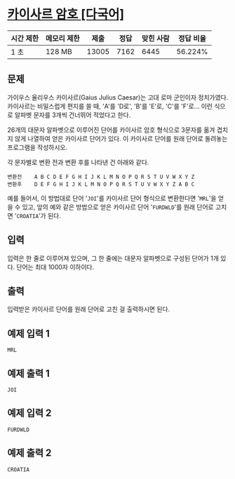 # [카이사르 암호 [다국어]](https://www.acmicpc.net/problem/5598)

| 시간 제한 | 메모리 제한 | 제출 | 정답 | 맞힌 사람 | 정답 비율 |
| --- | --- | --- | --- | --- | --- |
| 1 초 | 128 MB | 13005 | 7162 | 6445 | 56.224% |

## 문제

가이우스 율리우스 카이사르(Gaius Julius Caesar)는 고대 로마 군인이자 정치가였다. 카이사르는 비밀스럽게 편지를 쓸 때, 'A'를 'D로', 'B'를 'E'로, 'C'를 'F'로... 이런 식으로 알파벳 문자를 3개씩 건너뛰어 적었다고 한다.

26개의 대문자 알파벳으로 이루어진 단어를 카이사르 암호 형식으로 3문자를 옮겨 겹치지 않게 나열하여 얻은 카이사르 단어가 있다. 이 카이사르 단어를 원래 단어로 돌려놓는 프로그램을 작성하시오.

각 문자별로 변환 전과 변환 후를 나타낸 건 아래와 같다.

```
변환전    A B C D E F G H I J K L M N O P Q R S T U V W X Y Z
변환후    D E F G H I J K L M N O P Q R S T U V W X Y Z A B C
```

예를 들어서, 이 방법대로 단어 '`JOI`'를 카이사르 단어 형식으로 변환한다면 '`MRL`'을 얻을 수 있고, 앞의 예와 같은 방법으로 얻은 카이사르 단어 '`FURDWLD`'를 원래 단어로 고치면 '`CROATIA`'가 된다.

## 입력

입력은 한 줄로 이루어져 있으며, 그 한 줄에는 대문자 알파벳으로 구성된 단어가 1개 있다. 단어는 최대 1000자 이하이다.

## 출력

입력받은 카이사르 단어를 원래 단어로 고친 걸 출력하시면 된다.

## 예제 입력 1

```
MRL

```

## 예제 출력 1

```
JOI

```

## 예제 입력 2

```
FURDWLD

```

## 예제 출력 2

```
CROATIA
```
